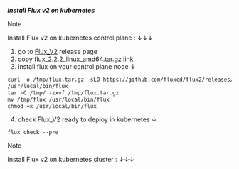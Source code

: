 ***Install Flux v2 on kubernetes***

> [!note]  
> Install Flux v2 on kubernetes control plane : ↓↓↓

1. go to [Flux_V2](https://github.com/fluxcd/flux2/releases/) release page
2. copy [flux_2.2.2_linux_amd64.tar.gz](https://github.com/fluxcd/flux2/releases/download/v2.2.2/flux_2.2.2_linux_amd64.tar.gz) link
3. install flux on your control plane node ↓

```diff
curl -o /tmp/flux.tar.gz -sLO https://github.com/fluxcd/flux2/releases/download/v2.2.2/flux_2.2.2_linux_amd64.tar.gz
/usr/local/bin/flux
tar -C /tmp/ -zxvf /tmp/flux.tar.gz
mv /tmp/flux /usr/local/bin/flux
chmod +x /usr/local/bin/flux
```
4. check Flux_V2 ready to deploy in kubernetes ↓
```
flux check --pre
```

> [!note]  
> Install Flux v2 on kubernetes cluster : ↓↓↓
